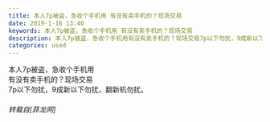 ```yaml
---
title: 本人7p被盗，急收个手机用 有没有卖手机的？现场交易
date: 2019-1-16 13:40
keywords: 本人7p被盗，急收个手机用 有没有卖手机的？现场交易
description: 本人7p被盗，急收个手机用有没有卖手机的？现场交易7p以下勿扰，9成新以下勿扰，翻新机勿扰。
categories: used
---
```

<td class="t_f" id="postmessage_2707415">

本人7p被盗，急收个手机用<br/>
有没有卖手机的？现场交易<br/>
7p以下勿扰，9成新以下勿扰，翻新机勿扰。</td>
###### 转载自[菲龙网]
